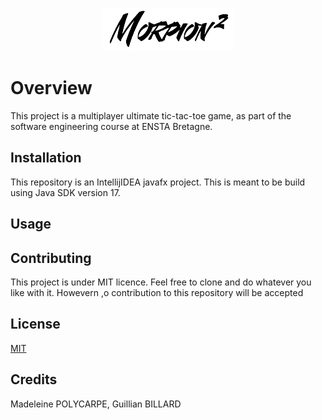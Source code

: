 <p align="center">
  <img src="https://raw.githubusercontent.com/madaaaaaaaaa/Morpion/master/src/main/resources/logo_trans.png" />
</p>

# Overview

This project is a multiplayer ultimate tic-tac-toe game, as part of the software engineering course at ENSTA Bretagne.

## Installation

This repository is an IntellijIDEA javafx project. This is meant to be build using Java SDK version 17.

## Usage



## Contributing
This project is under MIT licence. Feel free to clone and do whatever you like with it. Howevern ,o contribution to this repository will be accepted

## License
[MIT](https://choosealicense.com/licenses/mit/)

## Credits
Madeleine POLYCARPE, Guillian BILLARD
